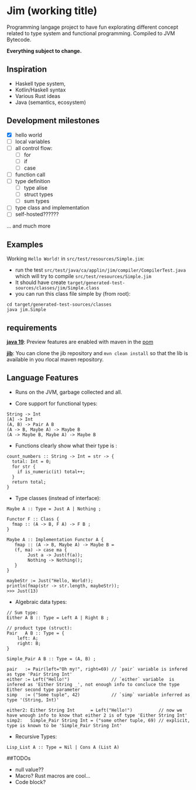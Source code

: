 # Jim (working title)

Programming langage project to have fun explorating different concept related to type system and functional programming. Compiled to JVM Bytecode.

**Everything subject to change.**

## Inspiration
- Haskell type system, 
- Kotlin/Haskell syntax 
- Various Rust ideas 
- Java (semantics, ecosystem)

## Development milestones
- [x] hello world
- [ ] local variables
- [ ] all control flow:
  - [ ] for
  - [ ] if
  - [ ] case
- [ ] function call
- [ ] type definition
  - [ ] type alise
  - [ ] struct types
  - [ ] sum types
- [ ] type class and implementation
- [ ] self-hosted??????

... and much more

## Examples
Working `Hello World!` in `src/test/resources/Simple.jim`:
- run the test `src/test/java/ca/applin/jim/compiler/CompilerTest.java` which will try to compile `src/test/resources/Simple.jim`
- It should have create `target/generated-test-sources/classes/jim/Simple.class`
- you can run this class file simple by (from root):
```console
cd target/generated-test-sources/classes
java jim.Simple
```


## requirements
**[java 19](https://openjdk.org/projects/jdk/19/)**: Preview features are enabled with maven in the [pom](./pom.xml)

**[jib](https://github.com/L-Applin/jib)**: You can clone the jib repository and `mvn clean install` so that the lib is available in you rlocal maven repository.

## Language Features

- Runs on the JVM, garbage collected and all.

- Core support for functional types:

```
String -> Int
[A] -> Int
(A, B) -> Pair A B
(A -> B, Maybe A) -> Maybe B
(A -> Maybe B, Maybe A) -> Maybe B
```

- Functions clearly show what their type is : 
```
count_numbers :: String -> Int = str -> {
  total: Int = 0; 
  for str {
    if is_numeric(it) total++;
  }
  return total;
}
```

- Type classes (instead of interface):
```
Maybe A :: Type = Just A | Nothing ;

Functor F :: Class {
  fmap :: (A -> B, F A) -> F B ;
}

Maybe A :: Implementation Functor A {
   fmap :: (A -> B, Maybe A) -> Maybe B = 
   (f, ma) -> case ma {
        Just a -> Just(f(a));
        Nothing -> Nothing();
   }
}

maybeStr := Just("Hello, World!);
println(fmap(str -> str.length, maybeStr));
>>> Just(13)
```

- Algebraic data types:
```
// Sum type:
Either A B :: Type = Left A | Right B ; 

// product type (struct):
Pair   A B :: Type = { 
    left: A;
    right: B;
}

Simple_Pair A B :: Type = (A, B) ;

pair   := Pair(left="Oh my!", right=69) // `pair` variable is infered as type 'Pair String Int'
either := Left("Hello!")                // `either` variable  is infered as 'Either String _', not enough info to concluce the type Either second type parameter
simp   := ("Some tuple", 42)            // `simp` variable inferred as type '(String, Int)'

either2: Either String Int      = Left("Hello!")          // now we have wnough info to know that either 2 is of type 'Either String Int'
simp2:   Simple_Pair String Int = ("some other tuple, 69) // explicit, type is known to be 'Simple_Pair String Int'
```

- Recursive Types:
```
Lisp_List A :: Type = Nil | Cons A (List A)
```

##TODOs
- null value??
- Macro? Rust macros are cool...
- Code block?
